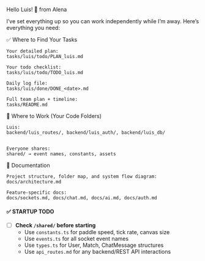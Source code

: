 Hello Luis! 👋 from Alena

I’ve set everything up so you can work independently while I’m away. Here’s everything you need:

✅ Where to Find Your Tasks

    Your detailed plan:
    tasks/luis/todo/PLAN_luis.md

    Your todo checklist:
    tasks/luis/todo/TODO_luis.md

    Daily log file:
    tasks/luis/done/DONE_<date>.md

    Full team plan + timeline:
    tasks/README.md

📁 Where to Work (Your Code Folders)



    Luis:
    backend/luis_routes/, backend/luis_auth/, backend/luis_db/


    Everyone shares:
    shared/ → event names, constants, assets

📘 Documentation

    Project structure, folder map, and system flow diagram:
    docs/architecture.md

    Feature-specific docs:
    docs/sockets.md, docs/chat.md, docs/ai.md, docs/auth.md


#### ✅ STARTUP TODO

- [ ] **Check `/shared/` before starting**
  - Use `constants.ts` for paddle speed, tick rate, canvas size
  - Use `events.ts` for all socket event names
  - Use `types.ts` for User, Match, ChatMessage structures
  - Use `api_routes.md` for any backend/REST API interactions